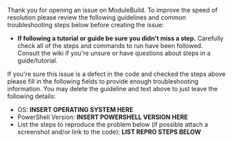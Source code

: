 Thank you for opening an issue on ModuleBuild.  To
improve the speed of resolution please review the following guidelines and
common troubleshooting steps below before creating the issue:

- **If following a tutorial or guide be sure you didn't miss a step.** Carefully
  check all of the steps and commands to run have been followed.  Consult the
  wiki if you're unsure or have questions about steps in a guide/tutorial.

If you're sure this issue is a defect in the code and checked the steps above
please fill in the following fields to provide enough troubleshooting information.
You may delete the guideline and text above to just leave the following details:

- OS:  **INSERT OPERATING SYSTEM HERE**
- PowerShell Version:  **INSERT POWERSHELL VERSION HERE**
- List the steps to reproduce the problem below (if possible attach a screenshot and/or link to the code): **LIST REPRO STEPS BELOW**